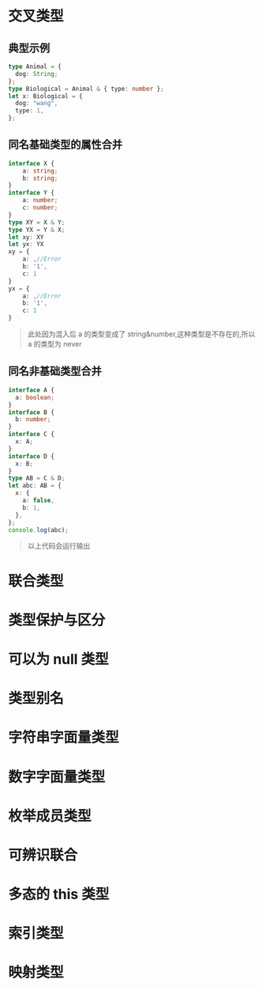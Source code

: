# 交叉类型

## 典型示例

```typescript
type Animal = {
  dog: String;
};
type Biological = Animal & { type: number };
let x: Biological = {
  dog: "wang",
  type: 1,
};
```

## 同名基础类型的属性合并

```typescript
interface X {
    a: string;
    b: string;
}
interface Y {
    a: number;
    c: number;
}
type XY = X & Y;
type YX = Y & X;
let xy: XY
let yx: YX
xy = {
    a: ,//Error
    b: '1',
    c: 1
}
yx = {
    a: ,//Error
    b: '1',
    c: 1
}
```

> 此处因为混入后 a 的类型变成了 string&number,这种类型是不存在的,所以 a 的类型为 never

## 同名非基础类型合并

```typescript
interface A {
  a: boolean;
}
interface B {
  b: number;
}
interface C {
  x: A;
}
interface D {
  x: B;
}
type AB = C & D;
let abc: AB = {
  x: {
    a: false,
    b: 1,
  },
};
console.log(abc);
```

> 以上代码会运行输出

# 联合类型

# 类型保护与区分

# 可以为 null 类型

# 类型别名

# 字符串字面量类型

# 数字字面量类型

# 枚举成员类型

# 可辨识联合

# 多态的 this 类型

# 索引类型

# 映射类型
